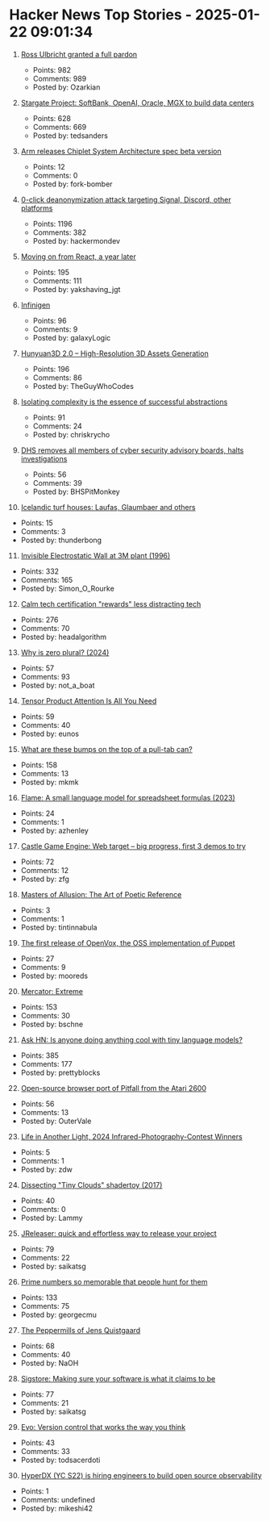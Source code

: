 # Hacker News Top Stories - 2025-01-22 09:01:34

1. [Ross Ulbricht granted a full pardon](https://twitter.com/Free_Ross/status/1881851923005165704)
   - Points: 982
   - Comments: 989
   - Posted by: Ozarkian

2. [Stargate Project: SoftBank, OpenAI, Oracle, MGX to build data centers](https://apnews.com/article/trump-ai-openai-oracle-softbank-son-altman-ellison-be261f8a8ee07a0623d4170397348c41)
   - Points: 628
   - Comments: 669
   - Posted by: tedsanders

3. [Arm releases Chiplet System Architecture spec beta version](https://newsroom.arm.com/blog/arm-chiplet-system-architecture-accelerating-evolution-of-silicon)
   - Points: 12
   - Comments: 0
   - Posted by: fork-bomber

4. [0-click deanonymization attack targeting Signal, Discord, other platforms](https://gist.github.com/hackermondev/45a3cdfa52246f1d1201c1e8cdef6117)
   - Points: 1196
   - Comments: 382
   - Posted by: hackermondev

5. [Moving on from React, a year later](https://kellysutton.com/2025/01/18/moving-on-from-react-a-year-later.html)
   - Points: 195
   - Comments: 111
   - Posted by: yakshaving_jgt

6. [Infinigen](https://infinigen.org/)
   - Points: 96
   - Comments: 9
   - Posted by: galaxyLogic

7. [Hunyuan3D 2.0 – High-Resolution 3D Assets Generation](https://github.com/Tencent/Hunyuan3D-2)
   - Points: 196
   - Comments: 86
   - Posted by: TheGuyWhoCodes

8. [Isolating complexity is the essence of successful abstractions](https://v5.chriskrycho.com/journal/essence-of-successful-abstractions/)
   - Points: 91
   - Comments: 24
   - Posted by: chriskrycho

9. [DHS removes all members of cyber security advisory boards, halts investigations](https://bsky.app/profile/ericjgeller.com/post/3lgbpqmxeok2f)
   - Points: 56
   - Comments: 39
   - Posted by: BHSPitMonkey

10. [Icelandic turf houses: Laufas, Glaumbaer and others](https://rachelsruminations.com/icelandic-turf-houses-laufas-glaumbaer/)
   - Points: 15
   - Comments: 3
   - Posted by: thunderbong

11. [Invisible Electrostatic Wall at 3M plant (1996)](http://amasci.com/weird/unusual/e-wall.html)
   - Points: 332
   - Comments: 165
   - Posted by: Simon_O_Rourke

12. [Calm tech certification "rewards" less distracting tech](https://spectrum.ieee.org/calm-tech)
   - Points: 276
   - Comments: 70
   - Posted by: headalgorithm

13. [Why is zero plural? (2024)](https://ell.stackexchange.com/questions/352455/why-is-zero-plural)
   - Points: 57
   - Comments: 93
   - Posted by: not_a_boat

14. [Tensor Product Attention Is All You Need](https://arxiv.org/abs/2501.06425)
   - Points: 59
   - Comments: 40
   - Posted by: eunos

15. [What are these bumps on the top of a pull-tab can?](https://old.reddit.com/r/whatisthisthing/comments/1i5ztq4/comment/m8a7m8m/)
   - Points: 158
   - Comments: 13
   - Posted by: mkmk

16. [Flame: A small language model for spreadsheet formulas (2023)](https://arxiv.org/abs/2301.13779)
   - Points: 24
   - Comments: 1
   - Posted by: azhenley

17. [Castle Game Engine: Web target – big progress, first 3 demos to try](https://castle-engine.io/wp/2025/01/06/web-target-big-progress-first-3-demos-to-try/)
   - Points: 72
   - Comments: 12
   - Posted by: zfg

18. [Masters of Allusion: The Art of Poetic Reference](https://www.nytimes.com/2025/01/16/books/review/on-poetry-allusions-and-quotations.html)
   - Points: 3
   - Comments: 1
   - Posted by: tintinnabula

19. [The first release of OpenVox, the OSS implementation of Puppet](https://overlookinfratech.com/2025/01/21/first-release-hot-off-the-presses/)
   - Points: 27
   - Comments: 9
   - Posted by: mooreds

20. [Mercator: Extreme](https://mrgris.com/projects/merc-extreme/)
   - Points: 153
   - Comments: 30
   - Posted by: bschne

21. [Ask HN: Is anyone doing anything cool with tiny language models?](undefined)
   - Points: 385
   - Comments: 177
   - Posted by: prettyblocks

22. [Open-source browser port of Pitfall from the Atari 2600](https://meatfighter.com/pitfall-web/)
   - Points: 56
   - Comments: 13
   - Posted by: OuterVale

23. [Life in Another Light, 2024 Infrared-Photography-Contest Winners](https://www.theatlantic.com/photo/2025/01/infrared-photography-contest-winners-2024/681316/)
   - Points: 5
   - Comments: 1
   - Posted by: zdw

24. [Dissecting "Tiny Clouds" shadertoy (2017)](https://blog.demofox.org/2017/11/26/dissecting-tiny-clouds/)
   - Points: 40
   - Comments: 0
   - Posted by: Lammy

25. [JReleaser: quick and effortless way to release your project](https://jreleaser.org/)
   - Points: 79
   - Comments: 22
   - Posted by: saikatsg

26. [Prime numbers so memorable that people hunt for them](https://www.scientificamerican.com/article/these-prime-numbers-are-so-memorable-that-people-hunt-for-them/)
   - Points: 133
   - Comments: 75
   - Posted by: georgecmu

27. [The Peppermills of Jens Quistgaard](https://www.quistgaardpepper.com)
   - Points: 68
   - Comments: 40
   - Posted by: NaOH

28. [Sigstore: Making sure your software is what it claims to be](https://www.sigstore.dev/)
   - Points: 77
   - Comments: 21
   - Posted by: saikatsg

29. [Evo: Version control that works the way you think](https://github.com/crazywolf132/evo)
   - Points: 43
   - Comments: 33
   - Posted by: todsacerdoti

30. [HyperDX (YC S22) is hiring engineers to build open source observability](https://www.ycombinator.com/companies/hyperdx/jobs)
   - Points: 1
   - Comments: undefined
   - Posted by: mikeshi42

